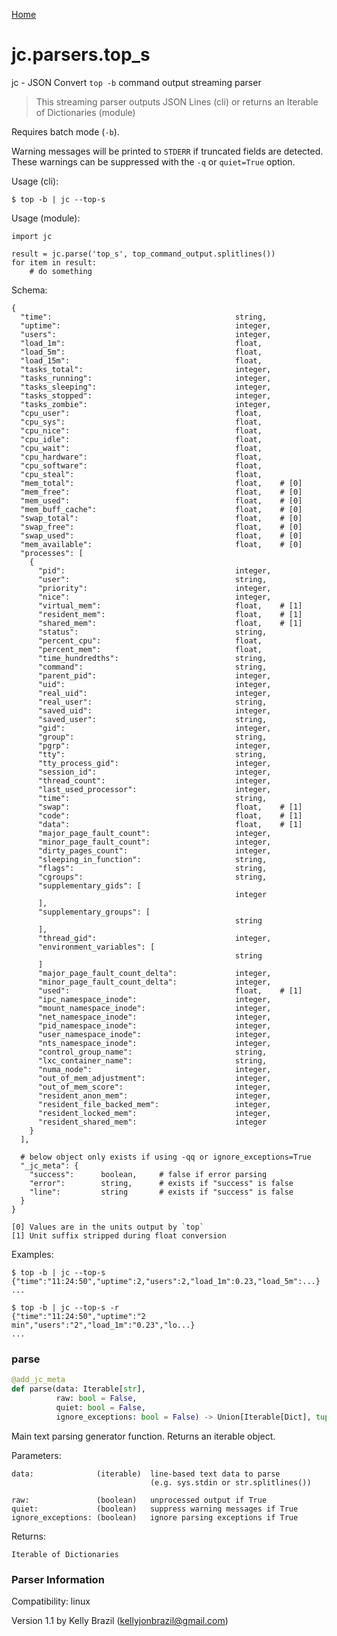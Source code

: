 [Home](https://kellyjonbrazil.github.io/jc/)
<a id="jc.parsers.top_s"></a>

# jc.parsers.top\_s

jc - JSON Convert `top -b` command output streaming parser

> This streaming parser outputs JSON Lines (cli) or returns an Iterable of
> Dictionaries (module)

Requires batch mode (`-b`).

Warning messages will be printed to `STDERR` if truncated fields are
detected. These warnings can be suppressed with the `-q` or `quiet=True`
option.

Usage (cli):

    $ top -b | jc --top-s

Usage (module):

    import jc

    result = jc.parse('top_s', top_command_output.splitlines())
    for item in result:
        # do something

Schema:

    {
      "time":                                         string,
      "uptime":                                       integer,
      "users":                                        integer,
      "load_1m":                                      float,
      "load_5m":                                      float,
      "load_15m":                                     float,
      "tasks_total":                                  integer,
      "tasks_running":                                integer,
      "tasks_sleeping":                               integer,
      "tasks_stopped":                                integer,
      "tasks_zombie":                                 integer,
      "cpu_user":                                     float,
      "cpu_sys":                                      float,
      "cpu_nice":                                     float,
      "cpu_idle":                                     float,
      "cpu_wait":                                     float,
      "cpu_hardware":                                 float,
      "cpu_software":                                 float,
      "cpu_steal":                                    float,
      "mem_total":                                    float,    # [0]
      "mem_free":                                     float,    # [0]
      "mem_used":                                     float,    # [0]
      "mem_buff_cache":                               float,    # [0]
      "swap_total":                                   float,    # [0]
      "swap_free":                                    float,    # [0]
      "swap_used":                                    float,    # [0]
      "mem_available":                                float,    # [0]
      "processes": [
        {
          "pid":                                      integer,
          "user":                                     string,
          "priority":                                 integer,
          "nice":                                     integer,
          "virtual_mem":                              float,    # [1]
          "resident_mem":                             float,    # [1]
          "shared_mem":                               float,    # [1]
          "status":                                   string,
          "percent_cpu":                              float,
          "percent_mem":                              float,
          "time_hundredths":                          string,
          "command":                                  string,
          "parent_pid":                               integer,
          "uid":                                      integer,
          "real_uid":                                 integer,
          "real_user":                                string,
          "saved_uid":                                integer,
          "saved_user":                               string,
          "gid":                                      integer,
          "group":                                    string,
          "pgrp":                                     integer,
          "tty":                                      string,
          "tty_process_gid":                          integer,
          "session_id":                               integer,
          "thread_count":                             integer,
          "last_used_processor":                      integer,
          "time":                                     string,
          "swap":                                     float,    # [1]
          "code":                                     float,    # [1]
          "data":                                     float,    # [1]
          "major_page_fault_count":                   integer,
          "minor_page_fault_count":                   integer,
          "dirty_pages_count":                        integer,
          "sleeping_in_function":                     string,
          "flags":                                    string,
          "cgroups":                                  string,
          "supplementary_gids": [
                                                      integer
          ],
          "supplementary_groups": [
                                                      string
          ],
          "thread_gid":                               integer,
          "environment_variables": [
                                                      string
          ]
          "major_page_fault_count_delta":             integer,
          "minor_page_fault_count_delta":             integer,
          "used":                                     float,    # [1]
          "ipc_namespace_inode":                      integer,
          "mount_namespace_inode":                    integer,
          "net_namespace_inode":                      integer,
          "pid_namespace_inode":                      integer,
          "user_namespace_inode":                     integer,
          "nts_namespace_inode":                      integer,
          "control_group_name":                       string,
          "lxc_container_name":                       string,
          "numa_node":                                integer,
          "out_of_mem_adjustment":                    integer,
          "out_of_mem_score":                         integer,
          "resident_anon_mem":                        integer,
          "resident_file_backed_mem":                 integer,
          "resident_locked_mem":                      integer,
          "resident_shared_mem":                      integer
        }
      ],

      # below object only exists if using -qq or ignore_exceptions=True
      "_jc_meta": {
        "success":      boolean,     # false if error parsing
        "error":        string,      # exists if "success" is false
        "line":         string       # exists if "success" is false
      }
    }

    [0] Values are in the units output by `top`
    [1] Unit suffix stripped during float conversion

Examples:

    $ top -b | jc --top-s
    {"time":"11:24:50","uptime":2,"users":2,"load_1m":0.23,"load_5m":...}
    ...

    $ top -b | jc --top-s -r
    {"time":"11:24:50","uptime":"2 min","users":"2","load_1m":"0.23","lo...}
    ...

<a id="jc.parsers.top_s.parse"></a>

### parse

```python
@add_jc_meta
def parse(data: Iterable[str],
          raw: bool = False,
          quiet: bool = False,
          ignore_exceptions: bool = False) -> Union[Iterable[Dict], tuple]
```

Main text parsing generator function. Returns an iterable object.

Parameters:

    data:              (iterable)  line-based text data to parse
                                   (e.g. sys.stdin or str.splitlines())

    raw:               (boolean)   unprocessed output if True
    quiet:             (boolean)   suppress warning messages if True
    ignore_exceptions: (boolean)   ignore parsing exceptions if True


Returns:

    Iterable of Dictionaries

### Parser Information
Compatibility:  linux

Version 1.1 by Kelly Brazil (kellyjonbrazil@gmail.com)
